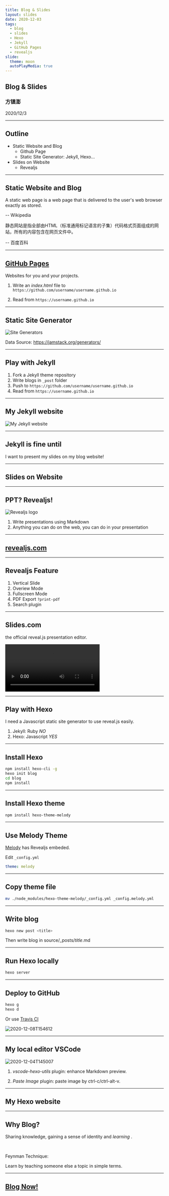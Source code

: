 ```yaml
---
title: Blog & Slides
layout: slides
date: 2020-12-03
tags:
  - blog
  - slides 
  - Hexo 
  - Jekyll 
  - GitHub Pages
  - revealjs 
slide:
  theme: moon
  autoPlayMedia: true
---
```


## Blog & Slides

### 方镇澎

2020/12/3

----

## Outline

* Static Website and Blog
  * Github Page
  * Static Site Generator: Jekyll, Hexo...
* Slides on Website
  * Revealjs

----

## Static Website and Blog

A static web page is a web page that is delivered to the user's web browser exactly as stored.

-- Wikipedia <!-- .element: style="text-align: right" -->

静态网站是指全部由HTML（标准通用标记语言的子集）代码格式页面组成的网站，所有的内容包含在网页文件中。

-- 百度百科 <!-- .element: style="text-align: right" -->

---

## [GitHub Pages](https://pages.github.com/)

Websites for you and your projects.

1. Write an *index.html* file to `https://github.com/username/username.github.io`

2. Read from `https://username.github.io`

---

## Static Site Generator

![Site Generators](site-generators.PNG)
<!-- .element: class="r-stretch" -->

Data Source: <https://jamstack.org/generators/>

---

## Play with Jekyll

1. Fork a Jekyll theme repository
2. Write blogs in `_post` folder
3. Push to `https://github.com/username/username.github.io`
4. Read from `https://username.github.io`

---

## My Jekyll website

![My Jekyll website](Jekyll-site.PNG)
<!-- .element: class="r-stretch" -->

---

## Jekyll is fine until

I want to present my slides on my blog website!
<!-- .element: class="fragment" data-fragment-index="1" -->

----

## Slides on Website

----

## PPT? Revealjs!

![Revealjs logo](https://hakim-static.s3.amazonaws.com/reveal-js/logo/v1/reveal-black-text.svg) <!-- .element: width="450" -->

1. Write presentations using Markdown
2. Anything you can do on the web, you can do in your presentation

---

## [revealjs.com](https://revealjs.com/)
<!-- .element: style="position: fixed;top: 0;left: 0;" -->
<!-- .slide: data-background-iframe="https://revealjs.com/" data-background-interactive -->

---

## Revealjs Feature

1. Vertical Slide
2. Overiew Mode
3. Fullscreen Mode
4. PDF Export `?print-pdf`
5. Search plugin

---

## Slides.com

the official reveal.js presentation editor.

<video data-autoplay src="https://static.slid.es/site/homepage/v3/homepage-editor-1440x900.mp4"></video>

----

## Play with Hexo

I need a Javascript static site generator to use reveal.js easily.

1. Jekyll: Ruby *NO* <!-- .element: style="color:red" -->
2. Hexo: Javascript *YES* <!-- .element: style="color:green" -->
  
---

## Install Hexo

```bash
npm install hexo-cli -g
hexo init blog
cd blog
npm install
```

---

## Install Hexo theme

```bash
npm install hexo-theme-melody
```

---

## Use Melody Theme

[Melody](https://github.com/Molunerfinn/hexo-theme-melody) has Revealjs embeded.

Edit `_config.yml`

```yml
theme: melody
```

---

## Copy theme file

```bash
mv ./node_modules/hexo-theme-melody/_config.yml _config.melody.yml
```

---

## Write blog

```bash
hexo new post <title>
```

Then write blog in source/_posts/*title*.md

---

## Run Hexo locally

```bash
hexo server
```

---

## Deploy to GitHub

```bash
hexo g
hexo d
```

Or use [Travis CI](https://hexo.io/zh-cn/docs/github-pages.htmlhttps://travis-ci.com/)

![2020-12-08T154612](2020-12-08T154612.png)
<!-- .element: class="r-stretch" -->

---

## My local editor VSCode

![2020-12-04T145007](2020-12-04T145007.png)
<!-- .element: class="r-stretch" -->

1. *vscode-hexo-utils* plugin: enhance Markdown preview.

2. *Paste Image* plugin: paste image by ctrl-c/ctrl-alt-v.

---

## My Hexo website
<!-- .element: style="position: fixed;top: 0;left: 0;" -->
<!-- .slide: data-background-iframe="https://fzp.github.io/" data-background-interactive -->

----

## Why Blog?

Sharing knowledge, gaining a sense of identity and *learning* <!-- .element: style="color:red" -->.

<br/>

Feynman Technique:
<!-- .element: style="text-align: left" -->

Learn by teaching someone else a topic in simple terms.

----

## [Blog Now!](fzp.github.io)